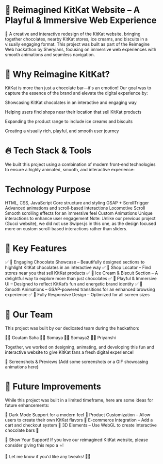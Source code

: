 # 🍫 Reimagined KitKat Website – A Playful & Immersive Web Experience

🚀 A creative and interactive redesign of the KitKat website, bringing together chocolates, nearby KitKat stores, ice creams, and biscuits in a visually engaging format. This project was built as part of the Reimagine Web hackathon by Sheryians, focusing on immersive web experiences with smooth animations and seamless navigation.

# 🎨 Why Reimagine KitKat?
KitKat is more than just a chocolate bar—it's an emotion! Our goal was to capture the essence of the brand and elevate the digital experience by:

Showcasing KitKat chocolates in an interactive and engaging way

Helping users find shops near their location that sell KitKat products

Expanding the product range to include ice creams and biscuits

Creating a visually rich, playful, and smooth user journey

# 🔥 Tech Stack & Tools
We built this project using a combination of modern front-end technologies to ensure a highly animated, smooth, and interactive experience:

# Technology	Purpose
HTML, CSS, JavaScript	Core structure and styling
GSAP + ScrollTrigger	Advanced animations and scroll-based interactions
Locomotive Scroll	Smooth scrolling effects for an immersive feel
Custom Animations	Unique interactions to enhance user engagement
Note: Unlike our previous project (Gucci website), we did not use Swiper.js in this one, as the design focused more on custom scroll-based interactions rather than sliders.

# 🎯 Key Features
✅ 🍫 Engaging Chocolate Showcase – Beautifully designed sections to highlight KitKat chocolates in an interactive way
✅ 📍 Shop Locator – Find stores near you that sell KitKat products
✅ 🍦 Ice Cream & Biscuit Section – A delightful way to explore more than just chocolates
✅ 🎨 Playful & Immersive UI – Designed to reflect KitKat’s fun and energetic brand identity
✅ 💨 Smooth Animations – GSAP-powered transitions for an enhanced browsing experience
✅ 📱 Fully Responsive Design – Optimized for all screen sizes

# 👥 Our Team
This project was built by our dedicated team during the hackathon:

👨‍💻 Goutam Saha
👩‍💻 Somaya
👩‍💻 Somaya2
👩‍💻 Priyanshi

Together, we worked on designing, animating, and developing this fun and interactive website to give KitKat fans a fresh digital experience!

📸 Screenshots & Previews
(Add some screenshots or a GIF showcasing animations here)

# 🚀 Future Improvements
While this project was built in a limited timeframe, here are some ideas for future enhancements:

🔹 Dark Mode Support for a modern feel
🔹 Product Customization – Allow users to create their own KitKat flavors
🔹 E-commerce Integration – Add a cart and checkout system
🔹 3D Elements – Use WebGL to create interactive chocolate bars 🍫

🌟 Show Your Support!
If you love our reimagined KitKat website, please consider giving this repo a ⭐!

💬 Let me know if you'd like any tweaks! 🚀🔥








